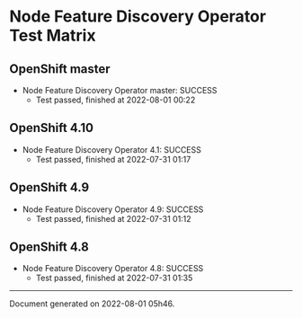 
Node Feature Discovery Operator Test Matrix
===========================================

OpenShift master
----------------



* Node Feature Discovery Operator master: SUCCESS
  - Test passed, finished at 2022-08-01 00:22






OpenShift 4.10
--------------



* Node Feature Discovery Operator 4.1: SUCCESS
  - Test passed, finished at 2022-07-31 01:17






OpenShift 4.9
-------------



* Node Feature Discovery Operator 4.9: SUCCESS
  - Test passed, finished at 2022-07-31 01:12






OpenShift 4.8
-------------



* Node Feature Discovery Operator 4.8: SUCCESS
  - Test passed, finished at 2022-07-31 01:35






---
Document generated on 2022-08-01 05h46.
